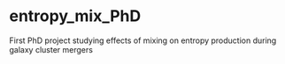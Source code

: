 # entropy_mix_PhD
First PhD project studying effects of mixing on entropy production during galaxy cluster mergers 
